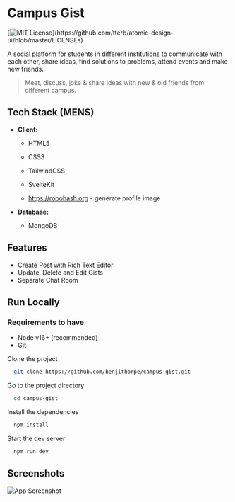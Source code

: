 # Campus Gist

[![MIT License](https://img.shields.io/apm/l/atomic-design-ui.svg?)](https://github.com/tterb/atomic-design-ui/blob/master/LICENSEs)

A social platform for students in different institutions to communicate with each other, share ideas, find solutions to problems, attend events and make new friends.

> Meet, discuss, joke & share ideas with new & old friends from different campus.

## Tech Stack (MENS)

- **Client:**

  - HTML5
  - CSS3
  - TailwindCSS
  - SvelteKit

  - https://robohash.org - generate profile image 

- **Database:**

  - MongoDB

## Features

- Create Post with Rich Text Editor
- Update, Delete and Edit Gists
- Separate Chat Room

## Run Locally

### Requirements to have

- Node v16+ (recommended)
- Git

Clone the project

```bash
  git clone https://github.com/benjithorpe/campus-gist.git
```

Go to the project directory

```bash
  cd campus-gist
```

Install the dependencies

```bash
  npm install
```

Start the dev server

```bash
  npm run dev
```

## Screenshots

![App Screenshot](./campus-gist-screenshot.png)
